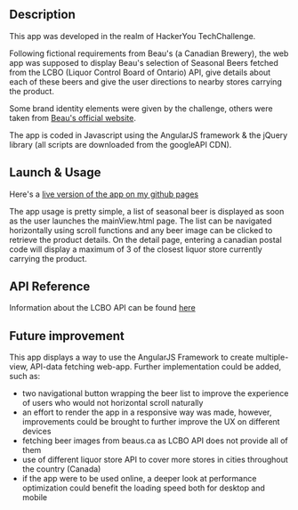 ## Description

This app was developed in the realm of HackerYou TechChallenge. 

Following fictional requirements from Beau's (a Canadian Brewery), the web app was supposed to display Beau's selection of Seasonal Beers fetched from the LCBO (Liquor Control Board of Ontario) API, give details about each of these beers and give the user directions to nearby stores carrying the product.

Some brand identity elements were given by the challenge, others were taken from [Beau's official website](http://beaus.ca).

The app is coded in Javascript using the AngularJS framework & the jQuery library (all scripts are downloaded from the googleAPI CDN).

## Launch & Usage

Here's a [live version of the app on my github pages](https://spaceyrezum.github.io/seasonal-beer-app/index.html#/)

The app usage is pretty simple, a list of seasonal beer is displayed as soon as the user launches the mainView.html page. The list can be navigated horizontally using scroll functions and any beer image can be clicked to retrieve the product details. On the detail page, entering a canadian postal code will display a maximum of 3 of the closest liquor store currently carrying the product.  

## API Reference

Information about the LCBO API can be found [here](https://lcboapi.com/docs/v1)

## Future improvement

This app displays a way to use the AngularJS Framework to create multiple-view, API-data fetching web-app. Further implementation could be added, such as: 
* two navigational button wrapping the beer list to improve the experience of users who would not horizontal scroll naturally
* an effort to render the app in a responsive way was made, however, improvements could be brought to further improve the UX on different devices
* fetching beer images from beaus.ca as LCBO API does not provide all of them
* use of different liquor store API to cover more stores in cities throughout the country (Canada)
* if the app were to be used online, a deeper look at performance optimization could benefit the loading speed both for desktop and mobile 
